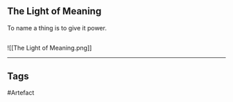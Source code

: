 ## The Light of Meaning
To name a thing is to give it power.
## 
![[The Light of Meaning.png]]

---
## Tags
#Artefact
